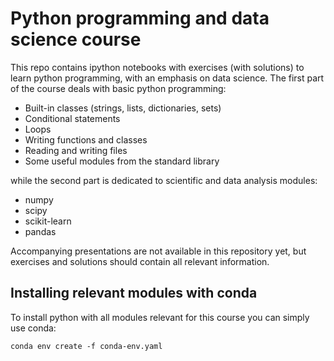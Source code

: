 # Python programming and data science course

This repo contains ipython notebooks with exercises (with solutions) to learn python programming, with an emphasis on data science. The first part of the course deals with basic python programming:

- Built-in classes (strings, lists, dictionaries, sets)
- Conditional statements
- Loops
- Writing functions and classes
- Reading and writing files
- Some useful modules from the standard library

while the second part is dedicated to scientific and data analysis modules:

- numpy
- scipy
- scikit-learn
- pandas

Accompanying presentations are not available in this repository yet, but exercises and solutions should contain all relevant information.

## Installing relevant modules with conda

To install python with all modules relevant for this course you can simply use conda:

```
conda env create -f conda-env.yaml 
```